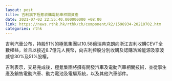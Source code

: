 ```yaml
---
layout: post
title: 吉利旗下極氪收購電動車相關資產
date: 2021-07-02 22:55:40.000000000 +08:00
link: https://news.rthk.hk/rthk/ch/component/k2/1598934-20210702.htm
categories: rthk
---
```


吉利汽車公布，持股51%的極氪集團以10.58億瑞典克朗向浙江吉利收購CEVT全數權益，並且以接近8.7億元人民幣，向吉利控股分別收購及認購浩瀚能源及寧波威睿30%及51%股權。

吉利表示，交易完成後，極氪集團將擁有開發汽車及電動汽車相關技術，並從事生產及銷售電動汽車、動力電池及電驅系統，以及其他汽車部件。
